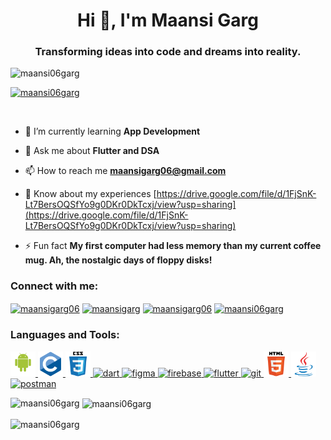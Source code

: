 <h1 align="center">Hi 👋, I'm Maansi Garg</h1>
<h3 align="center">Transforming ideas into code and dreams into reality.</h3>

<p align="left"> <img src="https://komarev.com/ghpvc/?username=maansi06garg&label=Profile%20views&color=0e75b6&style=flat" alt="maansi06garg" /> </p>

<p align="left"> <a href="https://github.com/ryo-ma/github-profile-trophy"><img src="https://github-profile-trophy.vercel.app/?username=maansi06garg" alt="maansi06garg" /></a> </p>

<p align="left"> <a href="https://twitter.com/" target="blank"><img src="https://img.shields.io/twitter/follow/?logo=twitter&style=for-the-badge" alt="" /></a> </p>

- 🌱 I’m currently learning **App Development**

- 💬 Ask me about **Flutter and DSA**

- 📫 How to reach me **maansigarg06@gmail.com**

- 📄 Know about my experiences [https://drive.google.com/file/d/1FjSnK-Lt7BersOQSfYo9g0DKr0DkTcxj/view?usp=sharing](https://drive.google.com/file/d/1FjSnK-Lt7BersOQSfYo9g0DKr0DkTcxj/view?usp=sharing)

- ⚡ Fun fact **My first computer had less memory than my current coffee mug. Ah, the nostalgic days of floppy disks!**

<h3 align="left">Connect with me:</h3>
<p align="left">
<a href="https://linkedin.com/in/maansigarg06" target="blank"><img align="center" src="https://raw.githubusercontent.com/rahuldkjain/github-profile-readme-generator/master/src/images/icons/Social/linked-in-alt.svg" alt="maansigarg06" height="30" width="40" /></a>
<a href="https://www.codechef.com/users/maansigarg" target="blank"><img align="center" src="https://cdn.jsdelivr.net/npm/simple-icons@3.1.0/icons/codechef.svg" alt="maansigarg" height="30" width="40" /></a>
<a href="https://www.hackerrank.com/maansigarg06" target="blank"><img align="center" src="https://raw.githubusercontent.com/rahuldkjain/github-profile-readme-generator/master/src/images/icons/Social/hackerrank.svg" alt="maansigarg06" height="30" width="40" /></a>
<a href="https://www.leetcode.com/maansi06garg" target="blank"><img align="center" src="https://raw.githubusercontent.com/rahuldkjain/github-profile-readme-generator/master/src/images/icons/Social/leet-code.svg" alt="maansi06garg" height="30" width="40" /></a>
</p>

<h3 align="left">Languages and Tools:</h3>
<p align="left"> <a href="https://developer.android.com" target="_blank" rel="noreferrer"> <img src="https://raw.githubusercontent.com/devicons/devicon/master/icons/android/android-original-wordmark.svg" alt="android" width="40" height="40"/> </a> <a href="https://www.cprogramming.com/" target="_blank" rel="noreferrer"> <img src="https://raw.githubusercontent.com/devicons/devicon/master/icons/c/c-original.svg" alt="c" width="40" height="40"/> </a> <a href="https://www.w3schools.com/css/" target="_blank" rel="noreferrer"> <img src="https://raw.githubusercontent.com/devicons/devicon/master/icons/css3/css3-original-wordmark.svg" alt="css3" width="40" height="40"/> </a> <a href="https://dart.dev" target="_blank" rel="noreferrer"> <img src="https://www.vectorlogo.zone/logos/dartlang/dartlang-icon.svg" alt="dart" width="40" height="40"/> </a> <a href="https://www.figma.com/" target="_blank" rel="noreferrer"> <img src="https://www.vectorlogo.zone/logos/figma/figma-icon.svg" alt="figma" width="40" height="40"/> </a> <a href="https://firebase.google.com/" target="_blank" rel="noreferrer"> <img src="https://www.vectorlogo.zone/logos/firebase/firebase-icon.svg" alt="firebase" width="40" height="40"/> </a> <a href="https://flutter.dev" target="_blank" rel="noreferrer"> <img src="https://www.vectorlogo.zone/logos/flutterio/flutterio-icon.svg" alt="flutter" width="40" height="40"/> </a> <a href="https://git-scm.com/" target="_blank" rel="noreferrer"> <img src="https://www.vectorlogo.zone/logos/git-scm/git-scm-icon.svg" alt="git" width="40" height="40"/> </a> <a href="https://www.w3.org/html/" target="_blank" rel="noreferrer"> <img src="https://raw.githubusercontent.com/devicons/devicon/master/icons/html5/html5-original-wordmark.svg" alt="html5" width="40" height="40"/> </a> <a href="https://www.java.com" target="_blank" rel="noreferrer"> <img src="https://raw.githubusercontent.com/devicons/devicon/master/icons/java/java-original.svg" alt="java" width="40" height="40"/> </a> <a href="https://postman.com" target="_blank" rel="noreferrer"> <img src="https://www.vectorlogo.zone/logos/getpostman/getpostman-icon.svg" alt="postman" width="40" height="40"/> </a> </p>

<p><img align="left" src="https://github-readme-stats.vercel.app/api/top-langs?username=maansi06garg&show_icons=true&locale=en&layout=compact" alt="maansi06garg" /></p>

<p>&nbsp;<img align="center" src="https://github-readme-stats.vercel.app/api?username=maansi06garg&show_icons=true&locale=en" alt="maansi06garg" /></p>

<p><img align="center" src="https://github-readme-streak-stats.herokuapp.com/?user=maansi06garg&" alt="maansi06garg" /></p>
